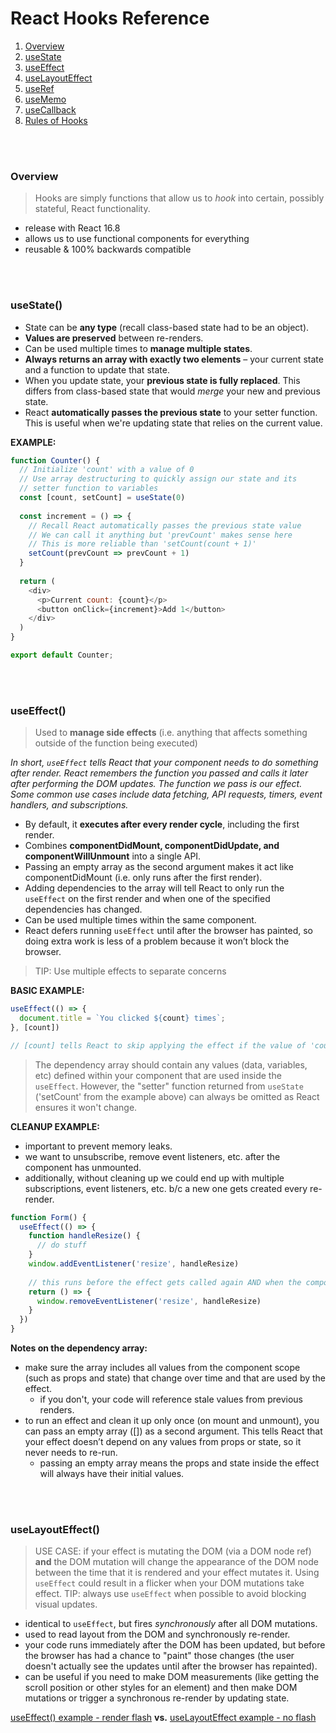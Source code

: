 # React Hooks Reference

1. [Overview](#overview)
2. [useState](#usestate)
3. [useEffect](#useeffect)
4. [useLayoutEffect](#uselayouteffect)
5. [useRef](#useref)
6. [useMemo](#usememo)
7. [useCallback](#usecallback)
8. [Rules of Hooks](#rules)

<br><br>

<a name="overview"></a>

### Overview

> Hooks are simply functions that allow us to *hook* into certain, possibly stateful, React functionality. 

- release with React 16.8
- allows us to use functional components for everything
- reusable & 100% backwards compatible

<br><br>

<a name="usestate"></a>

### useState()
- State can be **any type** (recall class-based state had to be an object).
- **Values are preserved** between re-renders.
- Can be used multiple times to **manage multiple states**.
- **Always returns an array with exactly two elements** – your current state and a function to update that state.
- When you update state, your **previous state is fully replaced**. This differs from class-based state that would *merge* your new and previous state.
- React **automatically passes the previous state** to your setter function. This is useful when we're updating state that relies on the current value.

**EXAMPLE:**

```javascript
function Counter() {
  // Initialize 'count' with a value of 0
  // Use array destructuring to quickly assign our state and its
  // setter function to variables
  const [count, setCount] = useState(0)
  
  const increment = () => {
    // Recall React automatically passes the previous state value
    // We can call it anything but 'prevCount' makes sense here
    // This is more reliable than 'setCount(count + 1)'
    setCount(prevCount => prevCount + 1)
  }
  
  return (
    <div>
      <p>Current count: {count}</p>  
      <button onClick={increment}>Add 1</button>
    </div>
  )
}

export default Counter;
```

<br><br>

<a name="useeffect"></a>

### useEffect()

> Used to **manage side effects** (i.e. anything that affects something outside of the function being executed)

*In short, <code>useEffect</code> tells React that your component needs to do something after render. React remembers the function you passed and calls it later after performing the DOM updates. The function we pass is our effect. Some common use cases include data fetching, API requests, timers, event handlers, and subscriptions.* 
- By default, it **executes after every render cycle**, including the first render.
- Combines **componentDidMount, componentDidUpdate, and componentWillUnmount** into a single API.
- Passing an empty array as the second argument makes it act like componentDidMount (i.e. only runs after the first render).
- Adding dependencies to the array will tell React to only run the <code>useEffect</code> on the first render and when one of the specified dependencies has changed.
- Can be used multiple times within the same component.
- React defers running <code>useEffect</code> until after the browser has painted, so doing extra work is less of a problem because it won’t block the browser.

> TIP: Use multiple effects to separate concerns

**BASIC EXAMPLE:**

```javascript
useEffect(() => {
  document.title = `You clicked ${count} times`;
}, [count])

// [count] tells React to skip applying the effect if the value of 'count' hasn't changed between re-renders.
```

> The dependency array should contain any values (data, variables, etc) defined within your component that are used inside the <code>useEffect</code>. However, the "setter" function returned from <code>useState</code> ('setCount' from the example above) can always be omitted as React ensures it won't change.

**CLEANUP EXAMPLE:**
- important to prevent memory leaks.
- we want to unsubscribe, remove event listeners, etc. after the component has unmounted.
- additionally, without cleaning up we could end up with multiple subscriptions, event listeners, etc. b/c a new one gets created every re-render.

```javascript
function Form() {
  useEffect(() => {
    function handleResize() {
      // do stuff
    }
    window.addEventListener('resize', handleResize)
    
    // this runs before the effect gets called again AND when the component unmounts.
    return () => {
      window.removeEventListener('resize', handleResize)
    }
  })
}
```

**Notes on the dependency array:**
- make sure the array includes all values from the component scope (such as props and state) that change over time and that are used by the effect.
    - if you don't, your code will reference stale values from previous renders.
- to run an effect and clean it up only once (on mount and unmount), you can pass an empty array ([]) as a second argument. This tells React that your effect doesn’t depend on any values from props or state, so it never needs to re-run.
    - passing an empty array means the props and state inside the effect will always have their initial values.
    
<br><br>

<a name="uselayouteffect"></a>

### useLayoutEffect()

> USE CASE: if your effect is mutating the DOM (via a DOM node ref) **and** the DOM mutation will change the appearance of the DOM node between the time that it is rendered and your effect mutates it. Using <code>useEffect</code> could result in a flicker when your DOM mutations take effect.
> TIP: always use <code>useEffect</code> when possible to avoid blocking visual updates.

- identical to <code>useEffect</code>, but fires *synchronously* after all DOM mutations.
- used to read layout from the DOM and synchronously re-render.
- your code runs immediately after the DOM has been updated, but before the browser has had a chance to "paint" those changes (the user doesn't actually see the updates until after the browser has repainted).
- can be useful if you need to make DOM measurements (like getting the scroll position or other styles for an element) and then make DOM mutations or trigger a synchronous re-render by updating state.

[useEffect() example - render flash](https://codesandbox.io/s/useeffect-flash-on-render-yluoi) **vs.** [useLayoutEffect example - no flash](https://codesandbox.io/s/uselayouteffect-no-flash-ylyyg?file=/src/index.js)

